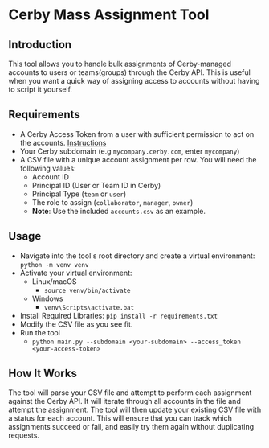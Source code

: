 # Cerby Mass Assignment Tool

## Introduction
This tool allows you to handle bulk assignments of Cerby-managed accounts to users or teams(groups) through the Cerby API. This is useful when you want a quick way of assigning access to accounts without having to script it yourself.

## Requirements
- A Cerby Access Token from a user with sufficient permission to act on the accounts. [Instructions](https://help.cerby.com/en/articles/9450993-retrieve-a-bearer-token)
- Your Cerby subdomain (e.g `mycompany.cerby.com`, enter `mycompany`)
- A CSV file with a unique account assignment per row. You will need the following values:
  - Account ID
  - Principal ID (User or Team ID in Cerby)
  - Principal Type (`team` or `user`)
  - The role to assign (`collaborator`, `manager`, `owner`)
  - **Note**: Use the included `accounts.csv` as an example.
## Usage
- Navigate into the tool's root directory and create a virtual environment: `python -m venv venv`
- Activate your virtual environment:
  - Linux/macOS
    - `source venv/bin/activate`
  - Windows
    - `venv\Scripts\activate.bat`
- Install Required Libraries: `pip install -r requirements.txt`
- Modify the CSV file as you see fit.
- Run the tool
  - `python main.py --subdomain <your-subdomain> --access_token <your-access-token>`

## How It Works
The tool will parse your CSV file and attempt to perform each assignment against the Cerby API. It will iterate through all accounts in the file and attempt the assignment. The tool will then update your existing CSV file with a status for each account. This will ensure that you can track which assignments succeed or fail, and easily try them again
without duplicating requests.

